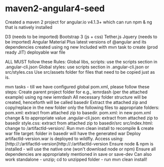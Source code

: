 # maven2-angular4-seed
Created a maven 2 project for angular.io v4.1.3+ which can run npm &amp; ng that is natively installed


D3 (needs to be imported)
Bootstrap 3 (js + css)
Tether.js
Jquery (needs to be imported)
Angular Material
Plus latest versions of @angular and its dependencies
created using ng new
Included with mvn task to create (prod ready JIT) deployable war file

ALL MUST follow these Rules:
Global libs, scripts: use the scripts section in .angular-cli.json
Global styles:  use scripts section in .angular-cli.json or src/styles.css
Use src/assets folder for files that need to be copied just as is.

mvn tasks - till we have configured global pom.xml, please follow these steps:
Create parent project folder for e.g., iemrdash (per the attached example) using ng new iemrdash
All necessary folder structure will be created, henceforth will be called basedir
Extract the attached zip and copy/replace in the new folder only the following files to appropriate folders:
pom.xml: extract from attached zip to basedir.
pom.xml: in new pom.xml change <artifactId> & <version> to appropriate value
.angular-cli.json: extract from attached zip to basedir
style.css: extract from attached zip to basedir/src 
src/index.html: change <basehref> to /artifactId-version/.
Run mvn clean install to recompile & create war file
target: folder in basedir will have the generated war
Deploy artifactId-version.war is deployed to wildfly.
Access using: [http://<server>:<port>/artifactId-version]http://<server>:<port>/artifactId-version
Ensure node & npm is installed - will use the native one (won't download node or npm)
Ensure all dependencies are appropriately mentioned in save or save-dev
Can also work standalone - unzip; cd to unzipped folder - run mvn clean install!
